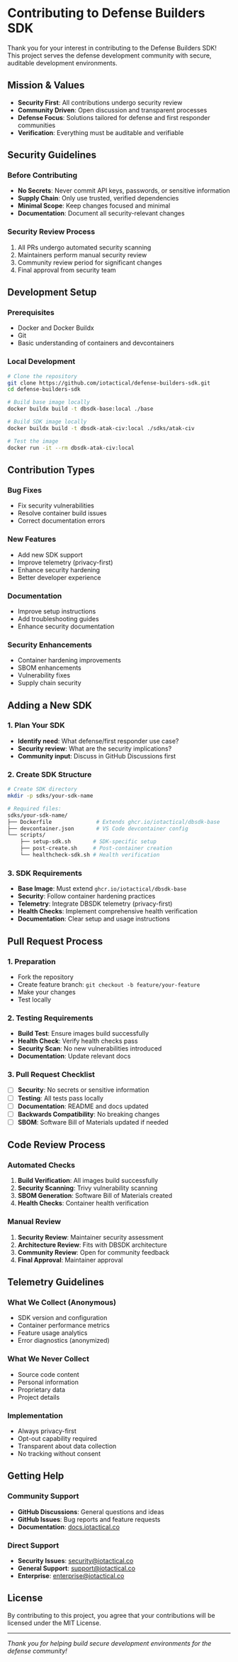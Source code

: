 # Contributing to Defense Builders SDK

Thank you for your interest in contributing to the Defense Builders SDK! This project serves the defense development community with secure, auditable development environments.

## Mission & Values

- **Security First**: All contributions undergo security review
- **Community Driven**: Open discussion and transparent processes
- **Defense Focus**: Solutions tailored for defense and first responder communities
- **Verification**: Everything must be auditable and verifiable

## Security Guidelines

### Before Contributing
- **No Secrets**: Never commit API keys, passwords, or sensitive information
- **Supply Chain**: Only use trusted, verified dependencies
- **Minimal Scope**: Keep changes focused and minimal
- **Documentation**: Document all security-relevant changes

### Security Review Process
1. All PRs undergo automated security scanning
2. Maintainers perform manual security review
3. Community review period for significant changes
4. Final approval from security team

## Development Setup

### Prerequisites
- Docker and Docker Buildx
- Git
- Basic understanding of containers and devcontainers

### Local Development
```bash
# Clone the repository
git clone https://github.com/iotactical/defense-builders-sdk.git
cd defense-builders-sdk

# Build base image locally
docker buildx build -t dbsdk-base:local ./base

# Build SDK image locally
docker buildx build -t dbsdk-atak-civ:local ./sdks/atak-civ

# Test the image
docker run -it --rm dbsdk-atak-civ:local
```

## Contribution Types

### Bug Fixes
- Fix security vulnerabilities
- Resolve container build issues
- Correct documentation errors

### New Features
- Add new SDK support
- Improve telemetry (privacy-first)
- Enhance security hardening
- Better developer experience

### Documentation
- Improve setup instructions
- Add troubleshooting guides
- Enhance security documentation

### Security Enhancements
- Container hardening improvements
- SBOM enhancements
- Vulnerability fixes
- Supply chain security

## Adding a New SDK

### 1. Plan Your SDK
- **Identify need**: What defense/first responder use case?
- **Security review**: What are the security implications?
- **Community input**: Discuss in GitHub Discussions first

### 2. Create SDK Structure
```bash
# Create SDK directory
mkdir -p sdks/your-sdk-name

# Required files:
sdks/your-sdk-name/
├── Dockerfile              # Extends ghcr.io/iotactical/dbsdk-base
├── devcontainer.json       # VS Code devcontainer config
└── scripts/
    ├── setup-sdk.sh       # SDK-specific setup
    ├── post-create.sh     # Post-container creation
    └── healthcheck-sdk.sh # Health verification
```

### 3. SDK Requirements
- **Base Image**: Must extend `ghcr.io/iotactical/dbsdk-base`
- **Security**: Follow container hardening practices
- **Telemetry**: Integrate DBSDK telemetry (privacy-first)
- **Health Checks**: Implement comprehensive health verification
- **Documentation**: Clear setup and usage instructions

## Pull Request Process

### 1. Preparation
- Fork the repository
- Create feature branch: `git checkout -b feature/your-feature`
- Make your changes
- Test locally

### 2. Testing Requirements
- **Build Test**: Ensure images build successfully
- **Health Check**: Verify health checks pass
- **Security Scan**: No new vulnerabilities introduced
- **Documentation**: Update relevant docs

### 3. Pull Request Checklist
- [ ] **Security**: No secrets or sensitive information
- [ ] **Testing**: All tests pass locally
- [ ] **Documentation**: README and docs updated
- [ ] **Backwards Compatibility**: No breaking changes
- [ ] **SBOM**: Software Bill of Materials updated if needed

## Code Review Process

### Automated Checks
1. **Build Verification**: All images build successfully
2. **Security Scanning**: Trivy vulnerability scanning
3. **SBOM Generation**: Software Bill of Materials created
4. **Health Checks**: Container health verification

### Manual Review
1. **Security Review**: Maintainer security assessment
2. **Architecture Review**: Fits with DBSDK architecture
3. **Community Review**: Open for community feedback
4. **Final Approval**: Maintainer approval

## Telemetry Guidelines

### What We Collect (Anonymous)
- SDK version and configuration
- Container performance metrics  
- Feature usage analytics
- Error diagnostics (anonymized)

### What We Never Collect
- Source code content
- Personal information
- Proprietary data
- Project details

### Implementation
- Always privacy-first
- Opt-out capability required
- Transparent about data collection
- No tracking without consent

## Getting Help

### Community Support
- **GitHub Discussions**: General questions and ideas
- **GitHub Issues**: Bug reports and feature requests
- **Documentation**: [docs.iotactical.co](https://docs.iotactical.co)

### Direct Support
- **Security Issues**: [security@iotactical.co](mailto:security@iotactical.co)
- **General Support**: [support@iotactical.co](mailto:support@iotactical.co)
- **Enterprise**: [enterprise@iotactical.co](mailto:enterprise@iotactical.co)

## License

By contributing to this project, you agree that your contributions will be licensed under the MIT License.

---

*Thank you for helping build secure development environments for the defense community!*